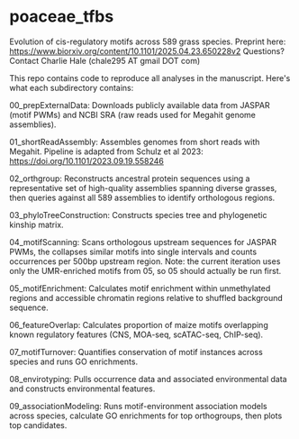 # poaceae_tfbs
Evolution of cis-regulatory motifs across 589 grass species. Preprint here: https://www.biorxiv.org/content/10.1101/2025.04.23.650228v2
Questions? Contact Charlie Hale (chale295 AT gmail DOT com)

This repo contains code to reproduce all analyses in the manuscript. Here's what each subdirectory contains:

00_prepExternalData: Downloads publicly available data from JASPAR (motif PWMs) and NCBI SRA (raw reads used for Megahit genome assemblies).

01_shortReadAssembly: Assembles genomes from short reads with Megahit. Pipeline is adapted from Schulz et al 2023: https://doi.org/10.1101/2023.09.19.558246

02_orthgroup: Reconstructs ancestral protein sequences using a representative set of high-quality assemblies spanning diverse grasses, then queries against all 589 assemblies to identify orthologous regions.

03_phyloTreeConstruction: Constructs species tree and phylogenetic kinship matrix.

04_motifScanning: Scans orthologous upstream sequences for JASPAR PWMs, the collapses similar motifs into single intervals and counts occurrences per 500bp upstream region. Note: the current iteration uses only the UMR-enriched motifs from 05, so 05 should actually be run first.

05_motifEnrichment: Calculates motif enrichment within unmethylated regions and accessible chromatin regions relative to shuffled background sequence.

06_featureOverlap: Calculates proportion of maize motifs overlapping known regulatory features (CNS, MOA-seq, scATAC-seq, ChIP-seq).

07_motifTurnover: Quantifies conservation of motif instances across species and runs GO enrichments.

08_envirotyping: Pulls occurrence data and associated environmental data and constructs environmental features.

09_associationModeling: Runs motif-environment association models across species, calculate GO enrichments for top orthogroups, then plots top candidates.



